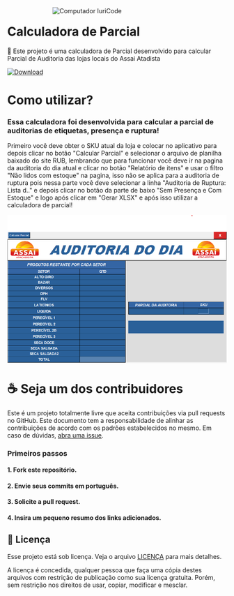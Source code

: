 
<img src="https://raw.githubusercontent.com/MicaelliMedeiros/micaellimedeiros/master/image/computer-illustration.png" min-width="400px" max-width="400px" width="400px" align="right" alt="Computador IuriCode">

# Calculadora de Parcial

🚀 Este projeto é uma calculadora de Parcial desenvolvido para calcular Parcial de Auditoria das lojas locais do Assai Atadista

[![Download](https://img.shields.io/badge/Download%20-%23323330.svg?&style=for-the-badge&logo=perfil&logoColor=black&color=F745B5)](https://github.com/Igor-pf/Parcial-Assai/raw/main/Instalador%20Parcial%20Auditoria.exe)



# Como utilizar?

### Essa calculadora foi desenvolvida para calcular a parcial de auditorias de etiquetas, presença e ruptura!


Primeiro você deve obter o SKU atual da loja e colocar no aplicativo para depois clicar no botão "Calcular Parcial" e selecionar o arquivo de planilha baixado do site RUB, lembrando que para funcionar você deve ir na pagina da auditoria do dia atual e clicar no botão "Relatório de itens" e usar o filtro "Não lidos com estoque" na pagina, isso não se aplica para a auditoria de ruptura pois nessa parte você deve selecionar a linha "Auditoria de Ruptura: Lista d.." e depois clicar no botão da parte de baixo "Sem Presença e Com Estoque" e logo após clicar em "Gerar XLSX" e após isso utilizar a calculadora de parcial!


<img src="https://github.com/Igor-pf/Parcial-Assai/blob/main/screenshot.png?raw=true" min-width="400px" max-width="600px" width="600px" align="center" alt="Screenshot">

<div > 
</div>


# ☕ Seja um dos contribuidores


Este é um projeto totalmente livre que aceita contribuições via pull requests no GitHub. Este documento tem a responsabilidade de alinhar as contribuições de acordo com os padrões estabelecidos no mesmo. Em caso de dúvidas, [abra uma issue](https://github.com/Igor-pf/Parcial-Assai/issues/new).

### Primeiros passos
#### 1. Fork este repositório.
#### 2. Envie seus commits em português.
#### 3. Solicite a pull request.
#### 4. Insira um pequeno resumo dos links adicionados.




## 🍜 Licença

Esse projeto está sob licença. Veja o arquivo [LICENÇA](https://github.com/Igor-pf/Parcial-Assai/blob/main/LICENSE) para mais detalhes.

A licença é concedida, qualquer pessoa que faça uma cópia destes arquivos com restrição de publicação como sua licença gratuita. Porém, sem restrição nos direitos de usar, copiar, modificar e mesclar.